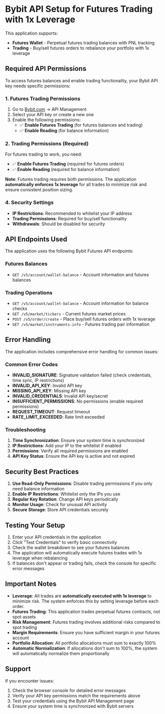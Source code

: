 # Bybit API Setup for Futures Trading with 1x Leverage

This application supports:
- **Futures Wallet** - Perpetual futures trading balances with PNL tracking
- **Trading** - Buy/sell futures orders to rebalance your portfolio with 1x leverage

## Required API Permissions

To access futures balances and enable trading functionality, your Bybit API key needs specific permissions:

### 1. Futures Trading Permissions
1. Go to [Bybit.com](https://www.bybit.com) → API Management
2. Select your API key or create a new one
3. Enable the following permissions:
   - ✅ **Enable Futures Trading** (for futures balances and trading)
   - ✅ **Enable Reading** (for balance information)

### 2. Trading Permissions (Required)
For futures trading to work, you need:
   - ✅ **Enable Futures Trading** (required for futures orders)
   - ✅ **Enable Reading** (required for balance information)
   
**Note**: Futures trading requires both permissions. The application **automatically enforces 1x leverage** for all trades to minimize risk and ensure consistent position sizing.

### 4. Security Settings
- **IP Restrictions**: Recommended to whitelist your IP address
- **Trading Permissions**: Required for buy/sell functionality
- **Withdrawals**: Should be disabled for security

## API Endpoints Used

The application uses the following Bybit Futures API endpoints:

### Futures Balances
- `GET /v5/account/wallet-balance` - Account information and futures balances


### Trading Operations
- `GET /v5/account/wallet-balance` - Account information for balance checks
- `GET /v5/market/tickers` - Current futures market prices
- `POST /v5/order/create` - Place buy/sell futures orders with 1x leverage
- `GET /v5/market/instruments-info` - Futures trading pair information

## Error Handling

The application includes comprehensive error handling for common issues:

### Common Error Codes
- **INVALID_SIGNATURE**: Signature validation failed (check credentials, time sync, IP restrictions)
- **INVALID_API_KEY**: Invalid API key
- **MISSING_API_KEY**: Missing API key  
- **INVALID_CREDENTIALS**: Invalid API key/secret
- **INSUFFICIENT_PERMISSIONS**: No permissions (enable required permissions)
- **REQUEST_TIMEOUT**: Request timeout
- **RATE_LIMIT_EXCEEDED**: Rate limit exceeded

### Troubleshooting
1. **Time Synchronization**: Ensure your system time is synchronized
2. **IP Restrictions**: Add your IP to the whitelist if enabled
3. **Permissions**: Verify all required permissions are enabled
4. **API Key Status**: Ensure the API key is active and not expired

## Security Best Practices

1. **Use Read-Only Permissions**: Disable trading permissions if you only need balance information
2. **Enable IP Restrictions**: Whitelist only the IPs you use
3. **Regular Key Rotation**: Change API keys periodically
4. **Monitor Usage**: Check for unusual API activity
5. **Secure Storage**: Store API credentials securely

## Testing Your Setup

1. Enter your API credentials in the application
2. Click "Test Credentials" to verify basic connectivity
3. Check the wallet breakdown to see your futures balances
4. The application will automatically execute futures trades with 1x leverage when rebalancing
5. If balances don't appear or trading fails, check the console for specific error messages

## Important Notes

- **Leverage**: All trades are **automatically executed with 1x leverage** to minimize risk. The system enforces this by setting leverage before each order.
- **Futures Trading**: This application trades perpetual futures contracts, not spot assets
- **Risk Management**: Futures trading involves additional risks compared to spot trading
- **Margin Requirements**: Ensure you have sufficient margin in your futures account
- **Portfolio Allocation**: All portfolio allocations must sum to exactly 100%
- **Automatic Normalization**: If allocations don't sum to 100%, the system will automatically normalize them proportionally

## Support

If you encounter issues:
1. Check the browser console for detailed error messages
2. Verify your API key permissions match the requirements above
3. Test your credentials using the Bybit API Management page
4. Ensure your system time is synchronized with Bybit servers 